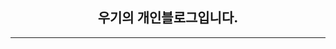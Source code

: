<p align="center">
    <h2 align="center">우기의 개인블로그입니다.</h2>
</p>

***



<p>
    <img src=""https://raw.githubusercontent.com/sergiokopplin/indigo/gh-pages/assets/screen-shot.png"" />
</p>

